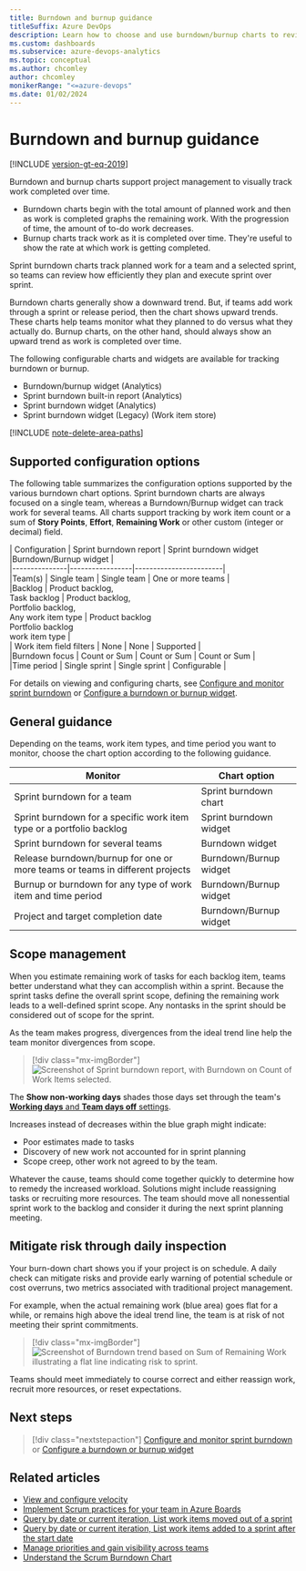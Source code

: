 ```yaml
---
title: Burndown and burnup guidance
titleSuffix: Azure DevOps  
description: Learn how to choose and use burndown/burnup charts to review sprints and releases in Azure DevOps.
ms.custom: dashboards
ms.subservice: azure-devops-analytics
ms.topic: conceptual
ms.author: chcomley
author: chcomley
monikerRange: "<=azure-devops"
ms.date: 01/02/2024
---
```


# Burndown and burnup guidance

[!INCLUDE [version-gt-eq-2019](../../includes/version-gt-eq-2019.md)]

Burndown and burnup charts support project management to visually track work completed over time.
- Burndown charts begin with the total amount of planned work and then as work is completed graphs the remaining work. With the progression of time, the amount of to-do work decreases. 
- Burnup charts track work as it is completed over time. They're useful to show the rate at which work is getting completed. 

Sprint burndown charts track planned work for a team and a selected sprint, so teams can review how efficiently they plan and execute sprint over sprint. 

Burndown charts generally show a downward trend. But, if teams add work through a sprint or release period, then the chart shows upward trends. These charts help teams monitor what they planned to do versus what they actually do. Burnup charts, on the other hand, should always show an upward trend as work is completed over time. 

The following configurable charts and widgets are available for tracking burndown or burnup. 
- Burndown/burnup widget (Analytics)
- Sprint burndown built-in report (Analytics)
- Sprint burndown widget (Analytics)
- Sprint burndown widget (Legacy) (Work item store) 

[!INCLUDE [note-delete-area-paths](../../boards/includes/note-delete-area-paths.md)]

## Supported configuration options

The following table summarizes the configuration options supported by the various burndown chart options. Sprint burndown charts are always focused on a single team, whereas a Burndown/Burnup widget can track work for several teams. All charts support tracking by work item count or a sum of **Story Points**, **Effort**, **Remaining Work** or other custom (integer or decimal) field. 

| Configuration | Sprint burndown report | Sprint burndown widget |Burndown/Burnup widget |  
|---------------|-----------------|------------------------|  
|Team(s)        | Single team | Single team |  One or more teams |  
|Backlog        | Product backlog,<br/>Task backlog | Product backlog,<br/>Portfolio backlog,<br/>Any work item type | Product backlog<br/>Portfolio backlog<br/>work item type |  
| Work item field filters  | None | None | Supported  |  
|Burndown focus  | Count or Sum | Count or Sum | Count or Sum |  
|Time period    | Single sprint | Single sprint | Configurable |   

For details on viewing and configuring charts, see [Configure and monitor sprint burndown](configure-sprint-burndown.md) or [Configure a burndown or burnup widget](configure-burndown-burnup-widgets.md).

## General guidance 

Depending on the teams, work item types, and time period you want to monitor, choose the chart option according to the following guidance.    

| Monitor | Chart option |  
|---------|---------------|  
| Sprint burndown for a team | Sprint burndown chart |  
| Sprint burndown for a specific work item type or a portfolio backlog | Sprint burndown widget |  
| Sprint burndown for several teams | Burndown widget |  
| Release burndown/burnup  for one or more teams or teams in different projects | Burndown/Burnup widget |  
| Burnup or burndown for any type of work item and time period | Burndown/Burnup widget |  
| Project and target completion date | Burndown/Burnup widget |  

<a id="scope-management">  </a>

## Scope management  

When you estimate remaining work of tasks for each backlog item, teams better understand what they can accomplish within a sprint. Because the sprint tasks define the overall sprint scope, defining the remaining work leads to a well-defined sprint scope. Any nontasks in the sprint should be considered out of scope for the sprint.

As the team makes progress, divergences from the ideal trend line help the team monitor divergences from scope. 

> [!div class="mx-imgBorder"]  
> ![Screenshot of Sprint burndown report, with Burndown on Count of Work Items selected.](media/burndown/analytics-burndown-stories-count-past-s159.png) 

The **Show non-working days** shades those days set through the team's [**Working days** and **Team days off** settings](../../boards/sprints/set-capacity.md).

Increases instead of decreases within the blue graph might indicate:
- Poor estimates made to tasks 
- Discovery of new work not accounted for in sprint planning 
- Scope creep, other work not agreed to by the team. 
 
Whatever the cause, teams should come together quickly to determine how to remedy the increased workload. Solutions might include reassigning tasks or recruiting more resources. The team should move all nonessential sprint work to the backlog and consider it during the next sprint planning meeting.

<a id="mitigate-risk">  </a>

## Mitigate risk through daily inspection

Your burn-down chart shows you if your project is on schedule. A daily check can mitigate risks and provide early warning of potential schedule or cost overruns, two metrics associated with traditional project management. 

For example, when the actual remaining work (blue area) goes flat for a while, or remains high above the ideal trend line, the team is at risk of not meeting their sprint commitments.

> [!div class="mx-imgBorder"]  
> ![Screenshot of Burndown trend based on Sum of Remaining Work illustrating a flat line indicating risk to sprint.](media/burndown/analytics-burndown-remaining-work-s159.png)

Teams should meet immediately to course correct and either reassign work, recruit more resources, or reset expectations.

## Next steps
> [!div class="nextstepaction"]
> [Configure and monitor sprint burndown](configure-sprint-burndown.md) or [Configure a burndown or burnup widget](configure-burndown-burnup-widgets.md)

## Related articles

- [View and configure velocity](team-velocity.md)
- [Implement Scrum practices for your team in Azure Boards](../../boards/sprints/scrum-overview.md)
- [Query by date or current iteration, List work items moved out of a sprint](../../boards/queries/query-by-date-or-current-iteration.md#list-work-items-moved-out-of-a-sprint)
- [Query by date or current iteration, List work items added to a sprint after the start date](../../boards/queries/query-by-date-or-current-iteration.md#list-work-items-added-to-a-sprint-after-the-start-date)
- [Manage priorities and gain visibility across teams](../../boards/plans/visibility-across-teams.md)
- [Understand the Scrum Burndown Chart](https://www.methodsandtools.com/archive/scrumburndown.php)  
